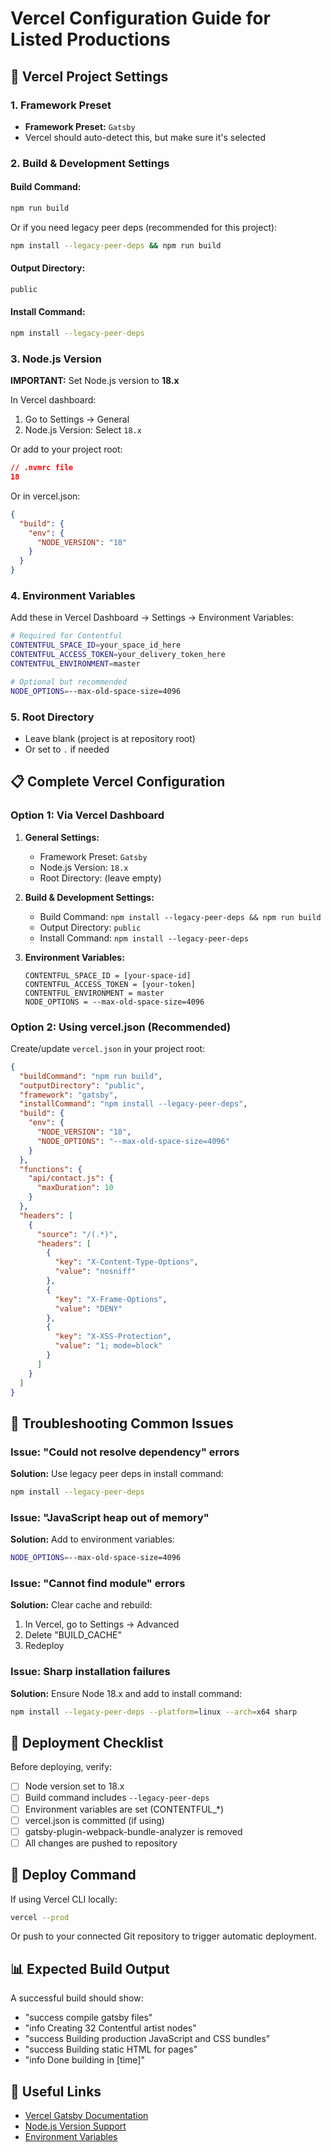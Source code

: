 # Vercel Configuration Guide for Listed Productions

## 🚀 Vercel Project Settings

### 1. Framework Preset
- **Framework Preset:** `Gatsby`
- Vercel should auto-detect this, but make sure it's selected

### 2. Build & Development Settings

#### Build Command:
```bash
npm run build
```
Or if you need legacy peer deps (recommended for this project):
```bash
npm install --legacy-peer-deps && npm run build
```

#### Output Directory:
```bash
public
```

#### Install Command:
```bash
npm install --legacy-peer-deps
```

### 3. Node.js Version
**IMPORTANT:** Set Node.js version to **18.x**

In Vercel dashboard:
1. Go to Settings → General
2. Node.js Version: Select `18.x`

Or add to your project root:
```json
// .nvmrc file
18
```

Or in vercel.json:
```json
{
  "build": {
    "env": {
      "NODE_VERSION": "18"
    }
  }
}
```

### 4. Environment Variables
Add these in Vercel Dashboard → Settings → Environment Variables:

```bash
# Required for Contentful
CONTENTFUL_SPACE_ID=your_space_id_here
CONTENTFUL_ACCESS_TOKEN=your_delivery_token_here
CONTENTFUL_ENVIRONMENT=master

# Optional but recommended
NODE_OPTIONS=--max-old-space-size=4096
```

### 5. Root Directory
- Leave blank (project is at repository root)
- Or set to `.` if needed

## 📋 Complete Vercel Configuration

### Option 1: Via Vercel Dashboard

1. **General Settings:**
   - Framework Preset: `Gatsby`
   - Node.js Version: `18.x`
   - Root Directory: (leave empty)

2. **Build & Development Settings:**
   - Build Command: `npm install --legacy-peer-deps && npm run build`
   - Output Directory: `public`
   - Install Command: `npm install --legacy-peer-deps`

3. **Environment Variables:**
   ```
   CONTENTFUL_SPACE_ID = [your-space-id]
   CONTENTFUL_ACCESS_TOKEN = [your-token]
   CONTENTFUL_ENVIRONMENT = master
   NODE_OPTIONS = --max-old-space-size=4096
   ```

### Option 2: Using vercel.json (Recommended)

Create/update `vercel.json` in your project root:

```json
{
  "buildCommand": "npm run build",
  "outputDirectory": "public",
  "framework": "gatsby",
  "installCommand": "npm install --legacy-peer-deps",
  "build": {
    "env": {
      "NODE_VERSION": "18",
      "NODE_OPTIONS": "--max-old-space-size=4096"
    }
  },
  "functions": {
    "api/contact.js": {
      "maxDuration": 10
    }
  },
  "headers": [
    {
      "source": "/(.*)",
      "headers": [
        {
          "key": "X-Content-Type-Options",
          "value": "nosniff"
        },
        {
          "key": "X-Frame-Options",
          "value": "DENY"
        },
        {
          "key": "X-XSS-Protection",
          "value": "1; mode=block"
        }
      ]
    }
  ]
}
```

## 🔧 Troubleshooting Common Issues

### Issue: "Could not resolve dependency" errors
**Solution:** Use legacy peer deps in install command:
```bash
npm install --legacy-peer-deps
```

### Issue: "JavaScript heap out of memory"
**Solution:** Add to environment variables:
```bash
NODE_OPTIONS=--max-old-space-size=4096
```

### Issue: "Cannot find module" errors
**Solution:** Clear cache and rebuild:
1. In Vercel, go to Settings → Advanced
2. Delete "BUILD_CACHE" 
3. Redeploy

### Issue: Sharp installation failures
**Solution:** Ensure Node 18.x and add to install command:
```bash
npm install --legacy-peer-deps --platform=linux --arch=x64 sharp
```

## 📌 Deployment Checklist

Before deploying, verify:

- [ ] Node version set to 18.x
- [ ] Build command includes `--legacy-peer-deps`
- [ ] Environment variables are set (CONTENTFUL_*)
- [ ] vercel.json is committed (if using)
- [ ] gatsby-plugin-webpack-bundle-analyzer is removed
- [ ] All changes are pushed to repository

## 🚀 Deploy Command

If using Vercel CLI locally:
```bash
vercel --prod
```

Or push to your connected Git repository to trigger automatic deployment.

## 📊 Expected Build Output

A successful build should show:
- "success compile gatsby files"
- "info Creating 32 Contentful artist nodes"
- "success Building production JavaScript and CSS bundles"
- "success Building static HTML for pages"
- "info Done building in [time]"

## 🔗 Useful Links

- [Vercel Gatsby Documentation](https://vercel.com/guides/deploying-gatsby-with-vercel)
- [Node.js Version Support](https://vercel.com/docs/runtimes/node-js)
- [Environment Variables](https://vercel.com/docs/environment-variables)
